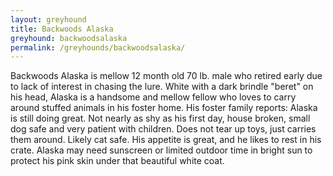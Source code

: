 ```yaml
---
layout: greyhound
title: Backwoods Alaska
greyhound: backwoodsalaska
permalink: /greyhounds/backwoodsalaska/
---
```


Backwoods Alaska is mellow 12 month old 70 lb. male who retired early due to lack of interest in chasing the lure.
White with a dark brindle "beret" on his head, Alaska is a handsome and mellow fellow who loves to carry around stuffed
animals in his foster home.  His foster family reports:  Alaska is still doing great. Not nearly as shy as his first
day, house broken, small dog safe and very patient with children. Does not tear up toys, just carries them around.
Likely cat safe.  His appetite is great, and he likes to rest in his crate. Alaska may need sunscreen or limited outdoor
time in bright sun to protect his pink skin under that beautiful white coat.
